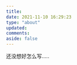 ```yaml
---
title:
date: 2021-11-10 16:29:23
type: "about"
updated:
comments:
aside: false
---
```


还没想好怎么写.....
